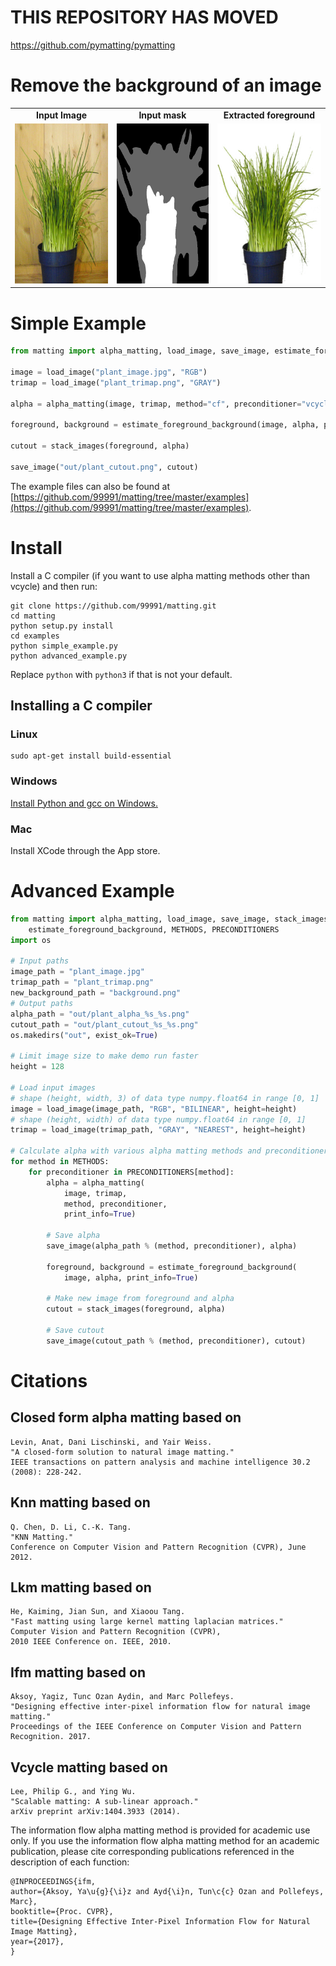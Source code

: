 # THIS REPOSITORY HAS MOVED

https://github.com/pymatting/pymatting

# Remove the background of an image 

<table>
    <tr>
        <td align="center"><b>Input Image</b></td>
        <td align="center"><b>Input mask</b></td>
        <td align="center"><b>Extracted foreground</b></td>
    </tr>
    <tr>
        <td>
<img src="https://raw.githubusercontent.com/99991/matting/master/examples/plant_image.jpg" width="256" height="256">
        </td>
        <td>
<img src="https://raw.githubusercontent.com/99991/matting/master/examples/plant_trimap.png" width="256" height="256">
        </td>
        <td>
<img src="https://raw.githubusercontent.com/99991/matting/master/examples/out/plant_cutout.png" width="256" height="256">
        </td>
    </tr>
</table>

# Simple Example

```python
from matting import alpha_matting, load_image, save_image, estimate_foreground_background, stack_images

image = load_image("plant_image.jpg", "RGB")
trimap = load_image("plant_trimap.png", "GRAY")

alpha = alpha_matting(image, trimap, method="cf", preconditioner="vcycle", print_info=True)

foreground, background = estimate_foreground_background(image, alpha, print_info=True)

cutout = stack_images(foreground, alpha)

save_image("out/plant_cutout.png", cutout)
```

The example files can also be found at [https://github.com/99991/matting/tree/master/examples](https://github.com/99991/matting/tree/master/examples).

# Install

Install a C compiler (if you want to use alpha matting methods other than vcycle) and then run:

```
git clone https://github.com/99991/matting.git
cd matting
python setup.py install
cd examples
python simple_example.py
python advanced_example.py
```

Replace `python` with `python3` if that is not your default.

## Installing a C compiler

### Linux

```
sudo apt-get install build-essential
```

### Windows

[Install Python and gcc on Windows.](https://github.com/99991/matting/blob/master/docs/INSTALL_WINDOWS.md)

### Mac

Install XCode through the App store.

# Advanced Example

```python
from matting import alpha_matting, load_image, save_image, stack_images,\
    estimate_foreground_background, METHODS, PRECONDITIONERS
import os

# Input paths
image_path = "plant_image.jpg"
trimap_path = "plant_trimap.png"
new_background_path = "background.png"
# Output paths
alpha_path = "out/plant_alpha_%s_%s.png"
cutout_path = "out/plant_cutout_%s_%s.png"
os.makedirs("out", exist_ok=True)

# Limit image size to make demo run faster
height = 128

# Load input images
# shape (height, width, 3) of data type numpy.float64 in range [0, 1]
image = load_image(image_path, "RGB", "BILINEAR", height=height)
# shape (height, width) of data type numpy.float64 in range [0, 1]
trimap = load_image(trimap_path, "GRAY", "NEAREST", height=height)

# Calculate alpha with various alpha matting methods and preconditioners
for method in METHODS:
    for preconditioner in PRECONDITIONERS[method]:
        alpha = alpha_matting(
            image, trimap,
            method, preconditioner,
            print_info=True)

        # Save alpha
        save_image(alpha_path % (method, preconditioner), alpha)

        foreground, background = estimate_foreground_background(
            image, alpha, print_info=True)

        # Make new image from foreground and alpha
        cutout = stack_images(foreground, alpha)

        # Save cutout
        save_image(cutout_path % (method, preconditioner), cutout)
```

# Citations

## Closed form alpha matting based on
```
Levin, Anat, Dani Lischinski, and Yair Weiss.
"A closed-form solution to natural image matting."
IEEE transactions on pattern analysis and machine intelligence 30.2 (2008): 228-242.
```

## Knn matting based on
```
Q. Chen, D. Li, C.-K. Tang.
"KNN Matting."
Conference on Computer Vision and Pattern Recognition (CVPR), June 2012.
```

## Lkm matting based on
```
He, Kaiming, Jian Sun, and Xiaoou Tang.
"Fast matting using large kernel matting laplacian matrices."
Computer Vision and Pattern Recognition (CVPR),
2010 IEEE Conference on. IEEE, 2010.
```

## Ifm matting based on
```
Aksoy, Yagiz, Tunc Ozan Aydin, and Marc Pollefeys.
"Designing effective inter-pixel information flow for natural image matting."
Proceedings of the IEEE Conference on Computer Vision and Pattern Recognition. 2017.
```

## Vcycle matting based on
```
Lee, Philip G., and Ying Wu.
"Scalable matting: A sub-linear approach."
arXiv preprint arXiv:1404.3933 (2014).
```

The information flow alpha matting method is provided for academic use only.
If you use the information flow alpha matting method for an academic
publication, please cite corresponding publications referenced in the
description of each function:

```
@INPROCEEDINGS{ifm,
author={Aksoy, Ya\u{g}{\i}z and Ayd{\i}n, Tun\c{c} Ozan and Pollefeys, Marc}, 
booktitle={Proc. CVPR}, 
title={Designing Effective Inter-Pixel Information Flow for Natural Image Matting}, 
year={2017}, 
}
```
